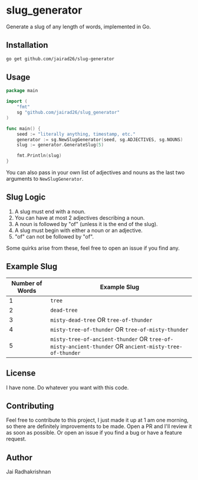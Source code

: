 # slug_generator
Generate a slug of any length of words, implemented in Go.

## Installation
```bash
go get github.com/jairad26/slug-generator
```

## Usage
```go
package main

import (
    "fmt"
    sg "github.com/jairad26/slug_generator"
)

func main() {
    seed := "literally anything, timestamp, etc."
    generator := sg.NewSlugGenerator(seed, sg.ADJECTIVES, sg.NOUNS)
    slug := generator.GenerateSlug(5)

    fmt.Println(slug)
}
```
You can also pass in your own list of adjectives and nouns as the last two arguments to `NewSlugGenerator`.

## Slug Logic
1. A slug must end with a noun.
2. You can have at most 2 adjectives describing a noun.
3. A noun is followed by "of" (unless it is the end of the slug).
4. A slug must begin with either a noun or an adjective.
5. "of" can not be followed by "of".

Some quirks arise from these, feel free to open an issue if you find any.

## Example Slug
Number of Words | Example Slug
----------------|--------------
1               | `tree`
2               | `dead-tree`
3               | `misty-dead-tree` OR `tree-of-thunder`
4               | `misty-tree-of-thunder` OR `tree-of-misty-thunder`
5               | `misty-tree-of-ancient-thunder` OR `tree-of-misty-ancient-thunder` OR `ancient-misty-tree-of-thunder`

## License
I have none. Do whatever you want with this code.


## Contributing
Feel free to contribute to this project, I just made it up at 1 am one morning, so there are definitely improvements to be made. Open a PR and I'll review it as soon as possible. Or open an issue if you find a bug or have a feature request.

## Author
Jai Radhakrishnan

